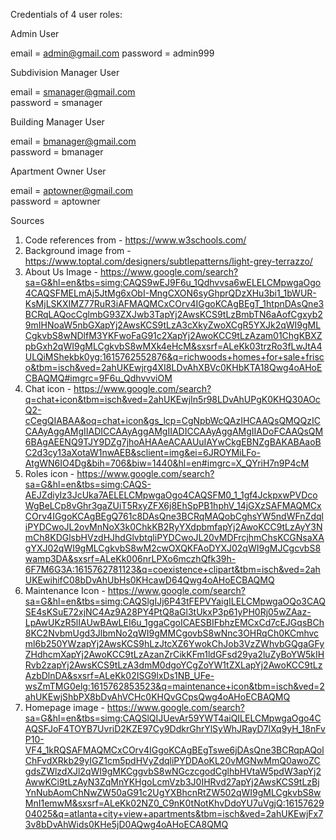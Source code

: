 Credentials of 4 user roles:

Admin User

email = admin@gmail.com	
password = admin999

Subdivision Manager User

email = smanager@gmail.com	
password = smanager

Building Manager User

email = bmanager@gmail.com	
password = bmanager

Apartment Owner User

email = aptowner@gmail.com	
password = aptowner


Sources

1. Code references from - https://www.w3schools.com/
2. Background image from - https://www.toptal.com/designers/subtlepatterns/light-grey-terrazzo/
3. About Us Image - https://www.google.com/search?sa=G&hl=en&tbs=simg:CAQS9wEJ9F6u_1Qdhvvsa6wELELCMpwgaOgo4CAQSFMELmAj5JtMg6xObI-MngCXON6syGhprQDzXHu3bi1_1bWUR-KsMjLSKXIMZ77RuR3iAFMAQMCxCOrv4IGgoKCAgBEgT_1htpnDAsQne3BCRqLAQocCglmbG93ZXJwb3TapYj2AwsKCS9tLzBmbTN6aAofCgxyb29mIHNoaW5nbGXapYj2AwsKCS9tLzA3cXkyZwoXCgR5YXJk2qWI9gMLCgkvbS8wNDlfM3YKFwoFaG91c2XapYj2AwoKCC9tLzAzam01ChgKBXZpbGxh2qWI9gMLCgkvbS8wMXk4eHcM&sxsrf=ALeKk03trzRo3fLwJtA4ULQiMShekbk0yg:1615762552876&q=richwoods+homes+for+sale+frisco&tbm=isch&ved=2ahUKEwjrg4XI8LDvAhXBVc0KHbKTA18Qwg4oAHoECBAQMQ#imgrc=9F6u_QdhvvviOM
4. Chat icon - https://www.google.com/search?q=chat+icon&tbm=isch&ved=2ahUKEwjIn5r98LDvAhUPgK0KHQ30AOcQ2-cCegQIABAA&oq=chat+icon&gs_lcp=CgNpbWcQAzIHCAAQsQMQQzICCAAyAggAMgIIADICCAAyAggAMgIIADICCAAyAggAMgIIADoFCAAQsQM6BAgAEENQ9TJY9DZg7jhoAHAAeACAAUuIAYwCkgEBNZgBAKABAaoBC2d3cy13aXotaW1nwAEB&sclient=img&ei=6JROYMiLFo-AtgWN6IO4Dg&bih=706&biw=1440&hl=en#imgrc=X_QYriH7n9P4cM
5. Roles icon - https://www.google.com/search?sa=G&hl=en&tbs=simg:CAQS-AEJZdiyIz3JcUka7AELELCMpwgaOgo4CAQSFM0_1_1gf4JckpxwPVDcoWgBeLCp8vGhr3gaZUiT5RxyZFX6j8EhSpPB1hphV_14jGXzSAFMAQMCxCOrv4IGgoKCAgBEgQ761c8DAsQne3BCRqMAQobCghsYW5ndWFnZdqliPYDCwoJL2ovMnNoX3k0ChkKB2RyYXdpbmfapYj2AwoKCC9tLzAyY3NmCh8KDGlsbHVzdHJhdGlvbtqliPYDCwoJL20vMDFrcjhmChsKCGNsaXAgYXJ02qWI9gMLCgkvbS8wM2cwOXQKFAoDYXJ02qWI9gMJCgcvbS8wamp3DA&sxsrf=ALeKk006nrLPXo6mczhQfk39h-6F7M6G3A:1615762781123&q=coexistence+clipart&tbm=isch&ved=2ahUKEwihifC08bDvAhUbHs0KHcawD64Qwg4oAHoECBAQMQ
6. Maintenance Icon - https://www.google.com/search?sa=G&hl=en&tbs=simg:CAQSlgIJj6P43tFEPVYaigILELCMpwgaOQo3CAQSE4sKSuE72xjNC4Az9A28PY4PtQ8aGl3tUkxP3p61yPH0Rj05wZAaz-LpAwUKzR5lIAUwBAwLEI6u_1ggaCgoICAESBIFbhzEMCxCd7cEJGqsBCh8KC2NvbmUgd3JlbmNo2qWI9gMMCgovbS8wNnc3OHRqCh0KCmhvcml6b250YWzapYj2AwsKCS9hLzJtcXZ6YwokChJob3VzZWhvbGQgaGFyZHdhcmXapYj2AwoKCC9tLzAzanZrCikKFm1ldGFsd29ya2luZyBoYW5kIHRvb2zapYj2AwsKCS9tLzA3dmM0dgoYCgZoYW1tZXLapYj2AwoKCC9tLzAzbDlnDA&sxsrf=ALeKk02ISG9lxDs1NB_UFe-wsZmTMG0elg:1615762853523&q=maintenance+icon&tbm=isch&ved=2ahUKEwjShbPX8bDvAhVCHc0KHQvGCpsQwg4oAHoECBAQMQ
7. Homepage image - https://www.google.com/search?sa=G&hl=en&tbs=simg:CAQSlQIJUevAr59YWT4aiQILELCMpwgaOgo4CAQSFJoF4TOYB7UvriD2KZE97Cy9DdkrGhrYlSyWhJRayD7lXq9yH_18nFvP10-VF4_1kRQSAFMAQMCxCOrv4IGgoKCAgBEgTswe6jDAsQne3BCRqpAQolChFvdXRkb29yIGZ1cm5pdHVyZdqliPYDDAoKL20vMGNwMmQ0awoZCgdsZWlzdXJl2qWI9gMKCggvbS8wNGczcgodCglhbHVtaW5pdW3apYj2AwwKCi9tLzAyN3ZqMnYKHgoLcmVzb3J0IHRvd27apYj2AwsKCS9tLzBjYnNubAomChNwZW50aG91c2UgYXBhcnRtZW502qWI9gMLCgkvbS8wMnI1emwM&sxsrf=ALeKk02NZ0_C9nK0tNotKhvDdoYU7uVgjQ:1615762904025&q=atlanta+city+view+apartments&tbm=isch&ved=2ahUKEwjFx73v8bDvAhWids0KHe5jD0AQwg4oAHoECA8QMQ

